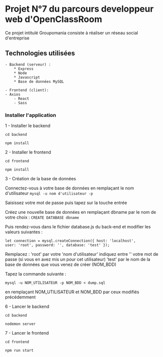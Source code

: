 # Projet N°7 du parcours developpeur web d'OpenClassRoom
Ce projet intitulé Groupomania consiste à réaliser un réseau social d'entreprise

## Technologies utilisées
    - Backend (serveur) :
        * Express
        * Node
        * Javascript 
        * Base de données MySQL

    - Frontend (client):
	- Axios
        - React
        - Sass
 

### Installer l'application


1 - Installer le backend

`cd backend`

`npm install`

2 - Installer le frontend

`cd frontend`

`npm install`

3 - Création de la base de données

Connectez-vous à votre base de données en remplaçant le nom d'utilisateur
`mysql -u nom d'utilisateur -p`

Saisissez votre mot de passe puis tapez sur la touche entrée

Créez une nouvelle base de données en remplaçant dbname par le nom de votre choix :
`CREATE DATABASE dbname`

Puis rendez-vous dans le fichier database.js du back-end et modifier les valeurs suivantes :

<code>let connection = mysql.createConnection({
    host: 'localhost',
    user: 'root',
    password: '',
    database: 'test'
});</code>

Remplacez : 'root' par votre 'nom d'utilisateur'
            indiquez entre '' votre mot de passe (si vous en avez mis un pour cet utilisateur)
            'test' par le nom de la base de données que vous venez de créer (NOM_BDD)


Tapez la commande suivante : 

`mysql -u NOM_UTILISATEUR -p NOM_BDD < dump.sql`

en remplaçant NOM_UTILISATEUR et NOM_BDD par ceux modifiés précédemment

6 - Lancer le backend 

`cd backend`

`nodemon server`

7 - Lancer le frontend

`cd frontend`

`npm run start`



    